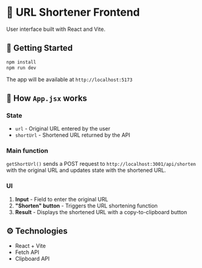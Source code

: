 # 🔗 URL Shortener Frontend

User interface built with React and Vite.

## 🚀 Getting Started

```bash
npm install
npm run dev
```

The app will be available at `http://localhost:5173`

## 📱 How `App.jsx` works

### State
- `url` - Original URL entered by the user
- `shortUrl` - Shortened URL returned by the API

### Main function
`getShortUrl()` sends a POST request to `http://localhost:3001/api/shorten` with the original URL and updates state with the shortened URL.

### UI
1. **Input** - Field to enter the original URL
2. **"Shorten" button** - Triggers the URL shortening function
3. **Result** - Displays the shortened URL with a copy-to-clipboard button

## ⚙️ Technologies
- React + Vite
- Fetch API
- Clipboard API

